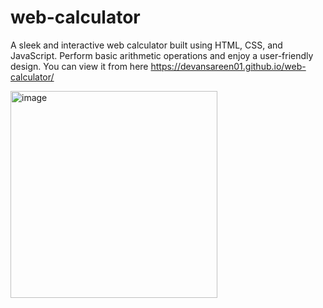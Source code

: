 # web-calculator
A sleek and interactive web calculator built using HTML, CSS, and JavaScript. Perform basic arithmetic operations and enjoy a user-friendly design.
You can view it  from here https://devansareen01.github.io/web-calculator/

<img width="331" alt="image" src="https://github.com/devansareen01/web-calculator/assets/97303760/4e2ebfa2-5b05-41d6-a30a-822fced271fa">

